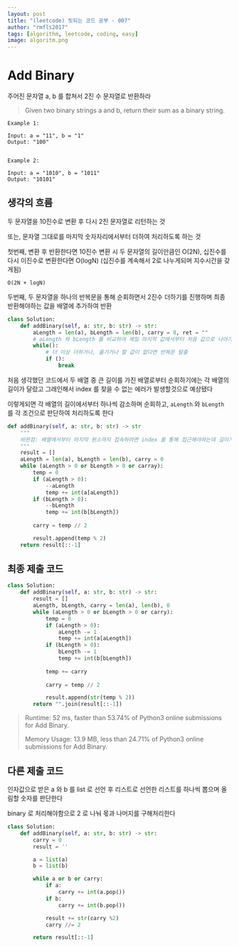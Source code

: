 ```yaml
---
layout: post
title: "(leetcode) 릿되는 코드 공부 - 007"
author: "rmfls2017"
tags: [algorithm, leetcode, coding, easy]
image: algoritm.png
---
```


# Add Binary

주어진 문자열 a, b 를 합쳐서 2진 수 문자열로 반환하라

> Given two binary strings a and b, return their sum as a binary string.

```text
Example 1:

Input: a = "11", b = "1"
Output: "100"


Example 2:

Input: a = "1010", b = "1011"
Output: "10101"
```

## 생각의 흐름

두 문자열을 10진수로 변환 후 다시 2진 문자열로 리턴하는 것

또는, 문자열 그대로를 마지막 숫자자리에서부터 더하여 처리하도록 하는 것

첫번째, 변환 후 반환한다면 10진수 변환 시 두 문자열의 길이만큼인 O(2N), 십진수를 다시 이진수로 변환한다면 O(logN) (십진수를 계속해서 2로 나누게되며 지수시간을 갖게됨)

`O(2N + logN)`

두번째, 두 문자열을 하나의 반복문을 통해 순회하면서 2진수 더하기를 진행하며 최종 반환해야하는 값을 배열에 추가하여 반환

```python
class Solution:
    def addBinary(self, a: str, b: str) -> str:
        aLength = len(a), bLength = len(b), carry = 0, ret = ""
        # aLength 와 bLength 를 비교하여 제일 마지막 값에서부터 처음 값으로 나아가며 값 처리하기
        while():
            # 더 이상 더하거나, 옮기거나 할 값이 없다면 반복문 탈출
            if ():
                break
```

처음 생각했던 코드에서 두 배열 중 큰 길이를 가진 배열로부터 순회하기에는 각 배열의 길이가 달랐고 그래인해서 index 를 찾을 수 없는 에러가 발생할것으로 예상됐다

이렇게되면 각 배열의 길이에서부터 하나씩 감소하며 순회하고, `aLength` 와 `bLength` 를 각 조건으로 판단하여 처리하도록 한다

```python
def addBinary(self, a: str, b: str) -> str
    """
    바뀐점: 배열에서부터 마지막 원소까지 접속하려면 index 를 통해 접근해야하는데 길이가 다른 배열의 index 접근이 어려움
    """
    result = []
    aLength = len(a), bLength = len(b), carry = 0
    while (aLength > 0 or bLength > 0 or carray):
        temp = 0
        if (aLength > 0):
            --aLength
            temp += int(a[aLength])
        if (bLength > 0):
            --bLength
            temp += int(b[bLength])
        
        carry = temp // 2

        result.append(temp % 2)
    return result[::-1]
```

## 최종 제출 코드

```python
class Solution:
    def addBinary(self, a: str, b: str) -> str:
        result = []
        aLength, bLength, carry = len(a), len(b), 0
        while (aLength > 0 or bLength > 0 or carry):
            temp = 0
            if (aLength > 0):
                aLength -= 1
                temp += int(a[aLength])
            if (bLength > 0):
                bLength -= 1
                temp += int(b[bLength])
                
            temp += carry
            
            carry = temp // 2

            result.append(str(temp % 2))
        return "".join(result[::-1])
```

> Runtime: 52 ms, faster than 53.74% of Python3 online submissions for Add Binary.
>
> Memory Usage: 13.9 MB, less than 24.71% of Python3 online submissions for Add Binary.

## 다른 제출 코드

인자값으로 받은 a 와 b 를 list 로 선언 후 리스트로 선언한 리스트를 하나씩 뽑으며 올림할 숫자를 판단한다

binary 로 처리해야함으로 2 로 나눠 몫과 나머지를 구해처리한다

```python
class Solution:
    def addBinary(self, a: str, b: str) -> str:
        carry = 0
        result = ''

        a = list(a)
        b = list(b)

        while a or b or carry:
            if a:
                carry += int(a.pop())
            if b:
                carry += int(b.pop())

            result += str(carry %2)
            carry //= 2

        return result[::-1]
```